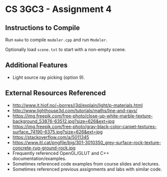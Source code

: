 # CS 3GC3 - Assignment 4

## Instructions to Compile

Run `make` to compile `modeler.cpp` and run `Modeler`.

Optionally load `scene.txt` to start with a non-empty scene.

## Additional Features

- Light source ray picking (option 9).

## External Resources Referenced

- <http://www.it.hiof.no/~borres/j3d/explain/light/p-materials.html>
- <http://www.lighthouse3d.com/tutorials/maths/line-and-rays/>
- <https://img.freepik.com/free-photo/close-up-white-marble-texture-background_53876-63512.jpg?size=626&ext=jpg>
- <https://img.freepik.com/free-photo/gray-black-color-carpet-textures-surface_74190-6375.jpg?size=626&ext=jpg>
- <https://stackoverflow.com/a/5011345>
- <https://www.itl.cat/pngfile/big/301-3010350_grey-surface-rock-texture-concrete-rug-ground-rock.jpg>
- Frequently referenced OpenGL/GLUT and C++ documentation/examples.
- Sometimes referenced code examples from course slides and lectures.
- Sometimes referenced previous assignments and labs with similar code.
